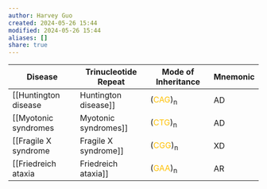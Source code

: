 ```yaml
---
author: Harvey Guo
created: 2024-05-26 15:44
modified: 2024-05-26 15:44
aliases: []
share: true
---
```

| Disease                | Trinucleotide Repeat                           | Mode of Inheritance | Mnemonic                                                                                                                                                                                  |
| ---------------------- | ---------------------------------------------- | ------------------- | ----------------------------------------------------------------------------------------------------------------------------------------------------------------------------------------- |
| [[Huntington disease|Huntington disease]] | (<font color="#ffc000">CAG</font>)<sub>n</sub> | AD                  | <font color="#ffc000">C</font>audate has ↓ <font color="#ffc000">A</font>Ch and <font color="#ffc000">G</font>ABA                                                                         |
| [[Myotonic syndromes|Myotonic syndromes]] | (<font color="#ffc000">CTG</font>)<sub>n</sub> | AD                  | <font color="#ffc000">C</font>ataracts, <font color="#ffc000">T</font>oupee (early balding in males), <font color="#ffc000">G</font>onadal atrophy in males, reduced fertility in females |
| [[Fragile X syndrome|Fragile X syndrome]] | (<font color="#ffc000">CGG</font>)<sub>n</sub> | XD                  | <font color="#ffc000">C</font>hin (protruding), <font color="#ffc000">G</font>iant <font color="#ffc000">G</font>onads                                                                    |
| [[Friedreich ataxia|Friedreich ataxia]]  | (<font color="#ffc000">GAA</font>)<sub>n</sub> | AR                  | Ataxic <font color="#ffc000">GAA</font>it                                                                                                                                                 |

